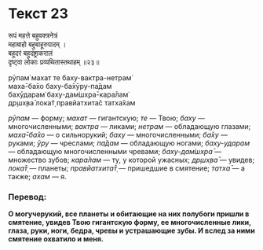 # Текст 23

रूपं महत्ते बहुवक्त्रनेत्रं  
महाबाहो बहुबाहूरुपादम् ।  
बहूदरं बहुदंष्ट्राकरालं  
दृष्ट्वा लोकाः प्रव्यथितास्तथाहम् ॥२३॥

рӯпам̇ махат те баху-вактра-нетрам̇  
маха̄-ба̄хо баху-ба̄хӯру-па̄дам  
бахӯдарам̇ баху-дам̇шх̣ра̄-кара̄лам̇  
др̣шх̣ва̄ лока̄т̣ правйатхита̄с татха̄хам

_рӯпам_ — форму; _махат_ — гигантскую; _те_ — Твою; _баху_ — многочисленными; _вактра_ — ликами; _нетрам_ — обладающую глазами; _маха̄-ба̄хо_ — о сильнорукий; _баху_ — многочисленными; _ба̄ху_ — руками; _ӯру_ — чреслами; _па̄дам_ — обладающую ногами; _баху-ударам_ — обладающую многочисленными чревами; _баху-дам̇шх̣ра̄_ — множество зубов; _кара̄лам_ — ту, у которой ужасных; _др̣шх̣ва̄_ — увидев; _лока̄т̣_ — планеты; _правйатхита̄т̣_ — пришедшие в смятение; _татха̄_ — а также; _ахам_ — я.

### Перевод:

**О могучерукий, все планеты и обитающие на них полубоги пришли в смятение, увидев Твою гигантскую форму, ее многочисленные лики, глаза, руки, ноги, бедра, чревы и устрашающие зубы. И вслед за ними смятение охватило и меня.**